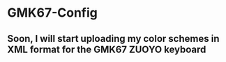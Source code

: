 # GMK67-Config

## Soon, I will start uploading my color schemes in XML format for the GMK67 ZUOYO keyboard